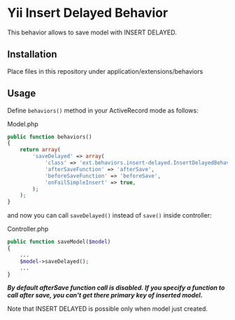 Yii Insert Delayed Behavior
============================

This behavior allows to save model with INSERT DELAYED.

Installation
---------------
Place files in this repository under application/extensions/behaviors


Usage
--------
Define `behaviors()` method in your ActiveRecord mode as follows:

Model.php
```php
public function behaviors()
{
	return array(
		'saveDelayed' => array(
			'class' => 'ext.behaviors.insert-delayed.InsertDelayedBehavior'
			'afterSaveFunction' => 'afterSave',
			'beforeSaveFunction' => 'beforeSave', 
			'onFailSimpleInsert' => true,
		);
	);
}
```
and now you can call `saveDelayed()` instead of `save()` inside controller:

Controller.php
```php
public function saveModel($model)
{
	...
	$model->saveDelayed();
	...
}
```
***By default afterSave function call is disabled. If you specify a function to call after save, you can't get there primary key of inserted model.***

Note that INSERT DELAYED is possible only when model just created.
